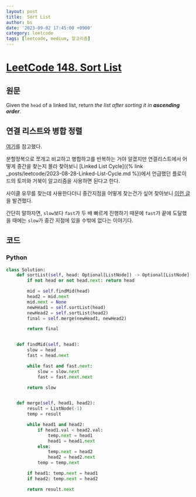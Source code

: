 ```yaml
---
layout: post
title:  Sort List
author: bs
date: '2023-09-02 17:45:00 +0900'
category: leetcode
tags: [leetcode, medium, 알고리즘]
---
```


# [LeetCode 148. Sort List](https://leetcode.com/problems/sort-list/)

## 원문
Given the `head` of a linked list, return *the list after sorting it in **ascending order***.

## 연결 리스트와 병합 정렬
[여기](https://www.geeksforgeeks.org/merge-sort-for-linked-list/)를 참고했다.

분할정복으로 쪼개고 비교하고 병합하고를 반복하는 거야 알겠지만 연결리스트에서 어떻게 중간을 찾는지 몰라 찾아보니 [Linked List Cycle]({% link _posts/leetcode/2023-08-28-Linked-List-Cycle.md %})에서 언급했던 플로이드의 토끼와 거북이 알고리즘을 사용하면 된다고 한다.

사이클 유무를 찾는데 사용한다더니 중간지점을 어떻게 찾는건가 싶어 찾아보니 [이런 글](https://dev.to/alisabaj/finding-the-middle-of-a-linked-list-36kp)을 발견했다.

간단히 말하자면, `slow`보다 `fast`가 두 배 빠르게 진행하기 때문에 `fast`가 끝에 도달했을 때에는 `slow`가 중간 지점에 있을 수밖에 없다는 이야기다.

## 코드
### Python
```python
class Solution:
    def sortList(self, head: Optional[ListNode]) -> Optional[ListNode]:
        if not head or not head.next: return head

        mid = self.findMid(head)
        head2 = mid.next
        mid.next = None
        newHead1 = self.sortList(head)
        newHead2 = self.sortList(head2)
        final = self.merge(newHead1, newHead2)

        return final


    def findMid(self, head):
        slow = head
        fast = head.next

        while fast and fast.next:
            slow = slow.next
            fast = fast.next.next

        return slow


    def merge(self, head1, head2):
        result = ListNode(-1)
        temp = result

        while head1 and head2:
            if head1.val < head2.val:
                temp.next = head1
                head1 = head1.next
            else:
                temp.next = head2
                head2 = head2.next
            temp = temp.next

        if head1: temp.next = head1
        if head2: temp.next = head2

        return result.next
```